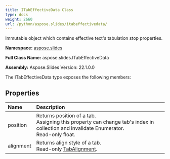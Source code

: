 ```yaml
---
title: ITabEffectiveData Class
type: docs
weight: 2660
url: /python/aspose.slides/itabeffectivedata/
---
```


Immutable object which contains effective text's tabulation stop properties.

**Namespace:** [aspose.slides](/python/aspose.slides/)

**Full Class Name:** aspose.slides.ITabEffectiveData

**Assembly:**  Aspose.Slides Version: 22.1.0.0

The ITabEffectiveData type exposes the following members:
## **Properties**
|**Name**|**Description**|
| :- | :- |
|position|Returns position of a tab.<br/>            Assigning this property can change tab's index in collection and invalidate Enumerator.<br/>            Read-only float.|
|alignment|Returns align style of a tab.<br/>            Read-only [TabAlignment](/python/aspose.slides/tabalignment/).|

